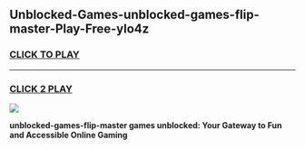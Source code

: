 
## Unblocked-Games-unblocked-games-flip-master-Play-Free-ylo4z
<h3>
<a href="https://premium76.site?title=unblocked-games-flip-master&ref=23A">CLICK TO PLAY</a></h3>
<hr>

<h3>
<a href="https://premium76.site?title=unblocked-games-flip-master&ref=23A">CLICK 2 PLAY</a>
  
</h3>

<a href="https://premium76.site?title=unblocked-games-flip-master&ref=23A"><img src="https://clearcache.store/games.png"></a>


**unblocked-games-flip-master games unblocked: Your Gateway to Fun and Accessible Online Gaming**
